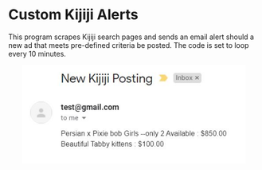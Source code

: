 # Custom Kijiji Alerts
This program scrapes Kijiji search pages and sends an email alert should a new ad that meets pre-defined criteria be posted. The code is set to loop every 10 minutes.

<p align="CENTER">
  <img src = "/postings/email.JPG" width=450>

